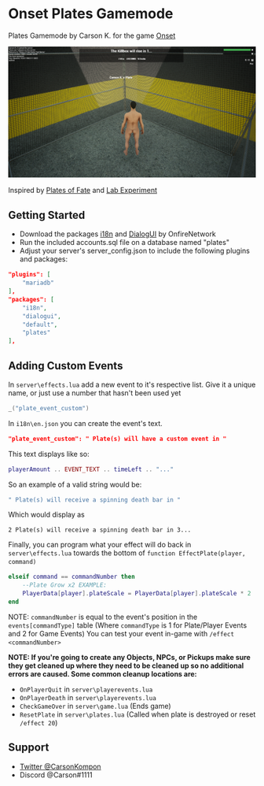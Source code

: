 # Onset Plates Gamemode
Plates Gamemode by Carson K. for the game [Onset](https://store.steampowered.com/app/1105810/Onset/)

![image](/screenshots/in-game.png)

Inspired by [Plates of Fate](https://www.roblox.com/games/564086481/Plates-of-Fate-Mayhem) and [Lab Experiment](https://www.roblox.com/games/1229173778/Lab-Experiment)
 

## Getting Started
- Download the packages [i18n](https://github.com/OnfireNetwork/i18n) and [DialogUI](https://github.com/OnfireNetwork/dialogui) by OnfireNetwork
- Run the included accounts.sql file on a database named "plates"
- Adjust your server's server_config.json to include the following plugins and packages:
```json
"plugins": [
    "mariadb"
],
"packages": [
    "i18n",
    "dialogui",
    "default",
    "plates"
],
```


## Adding Custom Events
In `server\effects.lua` add a new event to it's respective list. Give it a unique name, or just use a number that hasn't been used yet
```lua
_("plate_event_custom")
```

In `i18n\en.json` you can create the event's text.
```json
"plate_event_custom": " Plate(s) will have a custom event in "
```
This text displays like so:
```lua
playerAmount .. EVENT_TEXT .. timeLeft .. "..."
```
So an example of a valid string would be:
```lua
" Plate(s) will receive a spinning death bar in "
```
Which would display as
```
2 Plate(s) will receive a spinning death bar in 3...
```

Finally, you can program what your effect will do back in `server\effects.lua` towards the bottom of `function EffectPlate(player, command)`
```lua
elseif command == commandNumber then
    --Plate Grow x2 EXAMPLE:
    PlayerData[player].plateScale = PlayerData[player].plateScale * 2
end
```
NOTE: `commandNumber` is equal to the event's position in the `events[commandType]` table (Where `commandType` is 1 for Plate/Player Events and 2 for Game Events)
You can test your event in-game with `/effect <commandNumber>`

**NOTE: If you're going to create any Objects, NPCs, or Pickups make sure they get cleaned up where they need to be cleaned up so no additional errors are caused.
Some common cleanup locations are:**
- `OnPlayerQuit` in `server\playerevents.lua`
- `OnPlayerDeath` in `server\playerevents.lua`
- `CheckGameOver` in `server\game.lua` (Ends game)
- `ResetPlate` in `server\plates.lua` (Called when plate is destroyed or reset `/effect 20`)



## Support
- [Twitter @CarsonKompon](https://twitter.com/CarsonKompon)
- Discord @Carson#1111
